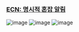 ### [ECN: 명시적 혼잡 알림](https://www.inflearn.com/courses/lecture?courseId=335940&unitId=261932)

![image](https://github.com/user-attachments/assets/31395e3c-5dcf-4e91-9e84-4e133fbd3e06)
![image](https://github.com/user-attachments/assets/8d7ceedb-b81f-4d3d-86be-87b33a8b113f)
![image](https://github.com/user-attachments/assets/df491152-43c5-41dd-a3b0-a21dc1b3e93d)
